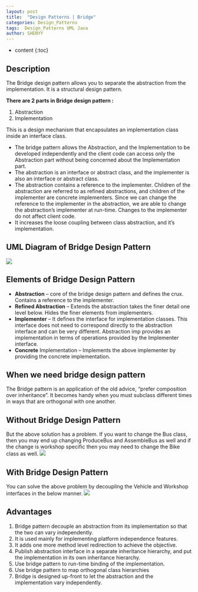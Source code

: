 ```yaml
---
layout: post
title:  "Design Patterns | Bridge"
categories: Design_Patterns
tags:  Design_Patterns UML Java
author: SHENYY
---
```


* content
  {:toc}

## Description

The Bridge design pattern allows you to separate the abstraction from the implementation. It is a structural design pattern.

**There are 2 parts in Bridge design pattern :**

1. Abstraction
2. Implementation

This is a design mechanism that encapsulates an implementation class inside an interface class.

* The bridge pattern allows the Abstraction, and the Implementation to be developed independently and the client code can access only the Abstraction part without being concerned about the Implementation part.
* The abstraction is an interface or abstract class, and the implementer is also an interface or abstract class.
* The abstraction contains a reference to the implementer. Children of the abstraction are referred to as refined abstractions, and children of the implementer are concrete implementers. Since we can change the reference to the implementer in the abstraction, we are able to change the abstraction’s implementer at run-time. Changes to the implementer do not affect client code.
* It increases the loose coupling between class abstraction, and it’s implementation.






## UML Diagram of Bridge Design Pattern

![](https://shenyy1993.github.io/blog/assets/2023/04/Bridge_Design.png)

## Elements of Bridge Design Pattern

* **Abstraction** – core of the bridge design pattern and defines the crux. Contains a reference to the implementer.
* **Refined Abstraction** – Extends the abstraction takes the finer detail one level below. Hides the finer elements from implementers.
* **Implementer** – It defines the interface for implementation classes. This interface does not need to correspond directly to the abstraction interface and can be very different. Abstraction imp provides an implementation in terms of operations provided by the Implementer interface.
* **Concrete** Implementation – Implements the above implementer by providing the concrete implementation.

## When we need bridge design pattern

The Bridge pattern is an application of the old advice, “prefer composition over inheritance”. It becomes handy when you must subclass different times in ways that are orthogonal with one another.

## Without Bridge Design Pattern

But the above solution has a problem. If you want to change the Bus class, then you may end up changing ProduceBus and AssembleBus as well and if the change is workshop specific then you may need to change the Bike class as well.
![](https://shenyy1993.github.io/blog/assets/2023/04/im2.png)

## With Bridge Design Pattern

You can solve the above problem by decoupling the Vehicle and Workshop interfaces in the below manner.
![](https://shenyy1993.github.io/blog/assets/2023/04/BridgeDesign3.png)

## Advantages
1. Bridge pattern decouple an abstraction from its implementation so that the two can vary independently.
2. It is used mainly for implementing platform independence features.
3. It adds one more method level redirection to achieve the objective.
4. Publish abstraction interface in a separate inheritance hierarchy, and put the implementation in its own inheritance hierarchy.
5. Use bridge pattern to run-time binding of the implementation.
6. Use bridge pattern to map orthogonal class hierarchies
7. Bridge is designed up-front to let the abstraction and the implementation vary independently.